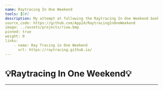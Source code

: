 ```yaml
---
name: Raytracing In One Weekend
tools: [C#]
description: My attempt at following the Raytracing In One Weekend book series in C#.
source_code: https://github.com/App24/RaytracingInOneWeekend
image: ../assets/projects/riow.bmp
pinned: true
weight: 0
links:
    - name: Ray Tracing in One Weekend
      url: https://raytracing.github.io/
---
```


# 💡Raytracing In One Weekend💡

---

